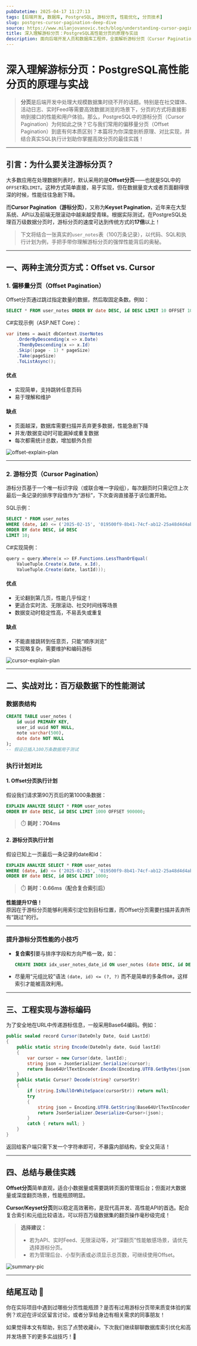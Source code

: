 ```yaml
---
pubDatetime: 2025-04-17 11:27:13
tags: [后端开发, 数据库, PostgreSQL, 游标分页, 性能优化, 分页技术]
slug: postgres-cursor-pagination-deep-dive
source: https://www.milanjovanovic.tech/blog/understanding-cursor-pagination-and-why-its-so-fast-deep-dive
title: 深入理解游标分页：PostgreSQL高性能分页的原理与实战
description: 面向后端开发人员和数据库工程师，全面解析游标分页（Cursor Pagination）与传统偏移量分页（Offset Pagination）的性能差异、实现方式及在大规模数据场景下的优势，并结合真实SQL执行计划和优化技巧，助力高性能API与数据接口开发。
---
```


# 深入理解游标分页：PostgreSQL高性能分页的原理与实战

> **分页**是后端开发中处理大规模数据集时绕不开的话题。特别是在社交媒体、活动日志、实时Feed等需要高效数据浏览的场景下，分页的方式将直接影响到接口的性能和用户体验。那么，PostgreSQL中的游标分页（Cursor Pagination）为何如此之快？它与我们常用的偏移量分页（Offset Pagination）到底有何本质区别？本篇将为你深度剖析原理、对比实现，并结合真实SQL执行计划助你掌握高效分页的最佳实践！

---

## 引言：为什么要关注游标分页？

大多数应用在处理数据列表时，默认采用的是**Offset分页**——也就是SQL中的`OFFSET`和`LIMIT`。这种方式简单直接，易于实现，但在数据量变大或者页面翻得很深的时候，性能往往急剧下降。

而**Cursor Pagination（游标分页）**，又称为**Keyset Pagination**，近年来在大型系统、API以及前端无限滚动中越来越受青睐。根据实际测试，在PostgreSQL处理百万级数据分页时，游标分页的速度可达到传统方式的**17倍**以上！

> 下文将结合一张真实的`user_notes`表（100万条记录），以代码、SQL和执行计划为例，手把手带你理解游标分页的强悍性能背后的奥秘。

---

## 一、两种主流分页方式：Offset vs. Cursor

### 1. 偏移量分页（Offset Pagination）

Offset分页通过跳过指定数量的数据，然后取固定条数。例如：

```sql
SELECT * FROM user_notes ORDER BY date DESC, id DESC LIMIT 10 OFFSET 1000;
```

C#实现示例（ASP.NET Core）：

```csharp
var items = await dbContext.UserNotes
    .OrderByDescending(x => x.Date)
    .ThenByDescending(x => x.Id)
    .Skip((page - 1) * pageSize)
    .Take(pageSize)
    .ToListAsync();
```

#### 优点

- 实现简单，支持跳转任意页码
- 易于理解和维护

#### 缺点

- 页面越深，数据库需要扫描并丢弃更多数据，性能急剧下降
- 并发/数据变动时可能漏掉或重复数据
- 每次都需统计总数，增加额外负担

![offset-explain-plan](../../assets/271/offset-explain-plan.png)

---

### 2. 游标分页（Cursor Pagination）

游标分页基于一个唯一标识字段（或联合唯一字段组），每次翻页时只需记住上次最后一条记录的排序字段值作为“游标”，下次查询直接基于该位置开始。

SQL示例：

```sql
SELECT * FROM user_notes
WHERE (date, id) <= ('2025-02-15', '019500f9-8b41-74cf-ab12-25a48d4d4ab4')
ORDER BY date DESC, id DESC
LIMIT 10;
```

C#实现简例：

```csharp
query = query.Where(x => EF.Functions.LessThanOrEqual(
    ValueTuple.Create(x.Date, x.Id),
    ValueTuple.Create(date, lastId)));
```

#### 优点

- 无论翻到第几页，性能几乎恒定！
- 更适合实时流、无限滚动、社交时间线等场景
- 数据变动时稳定性高，不易丢失或重复

#### 缺点

- 不能直接跳转到任意页，只能“顺序浏览”
- 实现略复杂，需要维护和编码游标

![cursor-explain-plan](../../assets/271/cursor-explain-plan.png)

---

## 二、实战对比：百万级数据下的性能测试

### 数据表结构

```sql
CREATE TABLE user_notes (
    id uuid PRIMARY KEY,
    user_id uuid NOT NULL,
    note varchar(500),
    date date NOT NULL
);
-- 假设已插入100万条数据用于测试
```

### 执行计划对比

#### 1. Offset分页执行计划

假设我们请求第90万页后的第1000条数据：

```sql
EXPLAIN ANALYZE SELECT * FROM user_notes
ORDER BY date DESC, id DESC LIMIT 1000 OFFSET 900000;
```

> ⏱️ **耗时：704ms**

#### 2. 游标分页执行计划

假设已知上一页最后一条记录的date和id：

```sql
EXPLAIN ANALYZE SELECT * FROM user_notes
WHERE (date, id) <= ('2025-02-15', '019500f9-8b41-74cf-ab12-25a48d4d4ab4')
ORDER BY date DESC, id DESC LIMIT 1000;
```

> ⏱️ **耗时：0.66ms（配合复合索引后）**

**性能提升17倍！**  
原因在于游标分页能够利用索引定位到目标位置，而Offset分页需要扫描并丢弃所有“跳过”的行。

---

### 提升游标分页性能的小技巧

- **复合索引**要与排序字段和方向严格一致，如：

  ```sql
  CREATE INDEX idx_user_notes_date_id ON user_notes (date DESC, id DESC);
  ```

- 尽量用“元组比较”语法 `(date, id) <= (?, ?)` 而不是简单的多条件`OR`，这样索引才能被高效利用。

---

## 三、工程实现与游标编码

为了安全地在URL中传递游标信息，一般采用Base64编码。例如：

```csharp
public sealed record Cursor(DateOnly Date, Guid LastId)
{
    public static string Encode(DateOnly date, Guid lastId)
    {
        var cursor = new Cursor(date, lastId);
        string json = JsonSerializer.Serialize(cursor);
        return Base64UrlTextEncoder.Encode(Encoding.UTF8.GetBytes(json));
    }
    public static Cursor? Decode(string? cursorStr)
    {
        if (string.IsNullOrWhiteSpace(cursorStr)) return null;
        try
        {
            string json = Encoding.UTF8.GetString(Base64UrlTextEncoder.Decode(cursorStr));
            return JsonSerializer.Deserialize<Cursor>(json);
        }
        catch { return null; }
    }
}
```

返回给客户端只需下发一个字符串即可，不暴露内部结构，安全又简洁！

---

## 四、总结与最佳实践

**Offset分页**简单直观，适合小数据量或需要跳转页面的管理后台；但面对大数据量或深度翻页场景，性能瓶颈明显。

**Cursor/Keyset分页**则以稳定高效著称，是现代高并发、高性能API的首选。配合复合索引和元组比较语法，可以将百万级数据集的翻页操作毫秒级完成！

> **选择建议：**
>
> - 若为API、实时Feed、无限滚动等，对“深翻页”性能敏感场景，请优先选择游标分页。
> - 若为管理后台、小型列表或必须显示总页数，可继续使用Offset。

![summary-pic](../../assets/271/pagination-summary.png)

---

## 结尾互动 🌟

你在实际项目中遇到过哪些分页性能瓶颈？是否有过用游标分页带来质变体验的案例？欢迎在评论区留言讨论，或者分享给身边有相关需求的同事朋友！

如果觉得本文有帮助，别忘了点赞收藏👍，下次我们继续聊聊数据库索引优化和高并发场景下的更多实战技巧！👋
